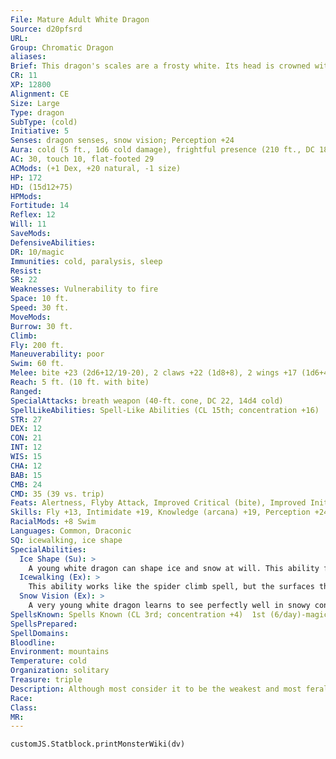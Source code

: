 ```yaml
---
File: Mature Adult White Dragon
Source: d20pfsrd
URL: 
Group: Chromatic Dragon
aliases: 
Brief: This dragon's scales are a frosty white. Its head is crowned with slender horns, with a thin membrane stretched between them.
CR: 11
XP: 12800
Alignment: CE
Size: Large
Type: dragon
SubType: (cold)
Initiative: 5
Senses: dragon senses, snow vision; Perception +24
Aura: cold (5 ft., 1d6 cold damage), frightful presence (210 ft., DC 18)
AC: 30, touch 10, flat-footed 29
ACMods: (+1 Dex, +20 natural, -1 size)
HP: 172
HD: (15d12+75)
HPMods: 
Fortitude: 14
Reflex: 12
Will: 11
SaveMods: 
DefensiveAbilities: 
DR: 10/magic
Immunities: cold, paralysis, sleep
Resist: 
SR: 22
Weaknesses: Vulnerability to fire
Space: 10 ft.
Speed: 30 ft.
MoveMods: 
Burrow: 30 ft.
Climb: 
Fly: 200 ft.
Maneuverability: poor
Swim: 60 ft.
Melee: bite +23 (2d6+12/19-20), 2 claws +22 (1d8+8), 2 wings +17 (1d6+4), tail slap +17 (1d8+12)
Reach: 5 ft. (10 ft. with bite)
Ranged: 
SpecialAttacks: breath weapon (40-ft. cone, DC 22, 14d4 cold)
SpellLikeAbilities: Spell-Like Abilities (CL 15th; concentration +16)  At will-fog cloud, gust of wind
STR: 27
DEX: 12
CON: 21
INT: 12
WIS: 15
CHA: 12
BAB: 15
CMB: 24
CMD: 35 (39 vs. trip)
Feats: Alertness, Flyby Attack, Improved Critical (bite), Improved Initiative, Lightning Reflexes, Power Attack, Vital Strike, Weapon Focus (bite)
Skills: Fly +13, Intimidate +19, Knowledge (arcana) +19, Perception +24, Spellcraft +19, Stealth +15, Swim +34
RacialMods: +8 Swim
Languages: Common, Draconic
SQ: icewalking, ice shape
SpecialAbilities:
  Ice Shape (Su): >
    A young white dragon can shape ice and snow at will. This ability functions as stone shape, but only targeting ice and snow, not stone. A white dragon's caster level for this effect is equal to its Hit Dice.
  Icewalking (Ex): >
    This ability works like the spider climb spell, but the surfaces the dragon climbs must be icy. The dragon can move across icy surfaces without penalty and does not need to make Acrobatics checks to run or charge on ice.
  Snow Vision (Ex): >
    A very young white dragon learns to see perfectly well in snowy conditions. A white dragon does not suffer any penalties to Perception checks while in snow.
SpellsKnown: Spells Known (CL 3rd; concentration +4)  1st (6/day)-magic aura, shield, true strike  0 (at will)-dancing lights, detect magic, ghost sound, mending, ray of frost
SpellsPrepared: 
SpellDomains: 
Bloodline: 
Environment: mountains
Temperature: cold
Organization: solitary
Treasure: triple
Description: Although most consider it to be the weakest and most feral of the chromatic dragons, the white dragon makes up for its lack of cunning with sheer ferocity. White dragons dwell on remote, frozen mountaintops and in arctic lowlands, making their home in glittering caves full of ice and snow. They prefer their meals completely frozen.
Race: 
Class: 
MR: 
---
```

```dataviewjs
customJS.Statblock.printMonsterWiki(dv)
```
